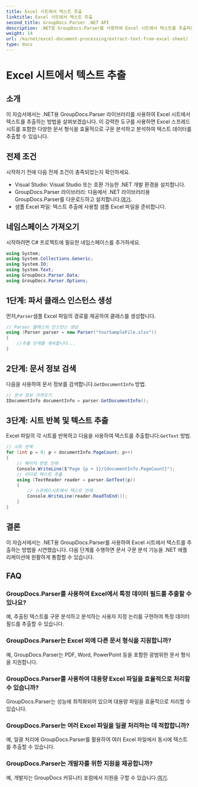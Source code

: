 ```yaml
---
title: Excel 시트에서 텍스트 추출
linktitle: Excel 시트에서 텍스트 추출
second_title: GroupDocs.Parser .NET API
description: .NET용 GroupDocs.Parser를 사용하여 Excel 시트에서 텍스트를 추출하는 방법을 알아보세요. 효과적인 텍스트 추출을 위한 간단한 단계.
weight: 14
url: /ko/net/excel-document-processing/extract-text-from-excel-sheet/
type: docs
---
```

# Excel 시트에서 텍스트 추출

## 소개
이 자습서에서는 .NET용 GroupDocs.Parser 라이브러리를 사용하여 Excel 시트에서 텍스트를 추출하는 방법을 살펴보겠습니다. 이 강력한 도구를 사용하면 Excel 스프레드시트를 포함한 다양한 문서 형식을 효율적으로 구문 분석하고 분석하여 텍스트 데이터를 추출할 수 있습니다.
## 전제 조건
시작하기 전에 다음 전제 조건이 충족되었는지 확인하세요.
- Visual Studio: Visual Studio 또는 호환 가능한 .NET 개발 환경을 설치합니다.
-  GroupDocs.Parser 라이브러리: 다음에서 .NET 라이브러리용 GroupDocs.Parser를 다운로드하고 설치합니다.[여기](https://releases.groupdocs.com/parser/net/).
- 샘플 Excel 파일: 텍스트 추출에 사용할 샘플 Excel 파일을 준비합니다.

## 네임스페이스 가져오기
시작하려면 C# 프로젝트에 필요한 네임스페이스를 추가하세요.
```csharp
using System;
using System.Collections.Generic;
using System.IO;
using System.Text;
using GroupDocs.Parser.Data;
using GroupDocs.Parser.Options;
```
## 1단계: 파서 클래스 인스턴스 생성
 먼저,`Parser`샘플 Excel 파일의 경로를 제공하여 클래스를 생성합니다.
```csharp
// Parser 클래스의 인스턴스 생성
using (Parser parser = new Parser("YourSampleFile.xlsx"))
{
    //추출 단계를 계속합니다...
}
```
## 2단계: 문서 정보 검색
 다음을 사용하여 문서 정보를 검색합니다.`GetDocumentInfo` 방법.
```csharp
// 문서 정보 가져오기
IDocumentInfo documentInfo = parser.GetDocumentInfo();
```
## 3단계: 시트 반복 및 텍스트 추출
 Excel 파일의 각 시트를 반복하고 다음을 사용하여 텍스트를 추출합니다.`GetText` 방법.
```csharp
// 시트 반복
for (int p = 0; p < documentInfo.PageCount; p++)
{
    // 페이지 번호 인쇄
    Console.WriteLine($"Page {p + 1}/{documentInfo.PageCount}");
    // 리더로 텍스트 추출
    using (TextReader reader = parser.GetText(p))
    {
        // 스프레드시트에서 텍스트 인쇄
        Console.WriteLine(reader.ReadToEnd());
    }
}
```

## 결론
이 자습서에서는 .NET용 GroupDocs.Parser를 사용하여 Excel 시트에서 텍스트를 추출하는 방법을 시연했습니다. 다음 단계를 수행하면 문서 구문 분석 기능을 .NET 애플리케이션에 원활하게 통합할 수 있습니다.

## FAQ
### GroupDocs.Parser를 사용하여 Excel에서 특정 데이터 필드를 추출할 수 있나요?
예, 추출된 텍스트를 구문 분석하고 분석하는 사용자 지정 논리를 구현하여 특정 데이터 필드를 추출할 수 있습니다.
### GroupDocs.Parser는 Excel 외에 다른 문서 형식을 지원합니까?
예, GroupDocs.Parser는 PDF, Word, PowerPoint 등을 포함한 광범위한 문서 형식을 지원합니다.
### GroupDocs.Parser를 사용하여 대용량 Excel 파일을 효율적으로 처리할 수 있습니까?
GroupDocs.Parser는 성능에 최적화되어 있으며 대용량 파일을 효율적으로 처리할 수 있습니다.
### GroupDocs.Parser는 여러 Excel 파일을 일괄 처리하는 데 적합합니까?
예, 일괄 처리에 GroupDocs.Parser를 활용하여 여러 Excel 파일에서 동시에 텍스트를 추출할 수 있습니다.
### GroupDocs.Parser는 개발자를 위한 지원을 제공합니까?
 예, 개발자는 GroupDocs 커뮤니티 포럼에서 지원을 구할 수 있습니다.[여기](https://forum.groupdocs.com/c/parser/17).